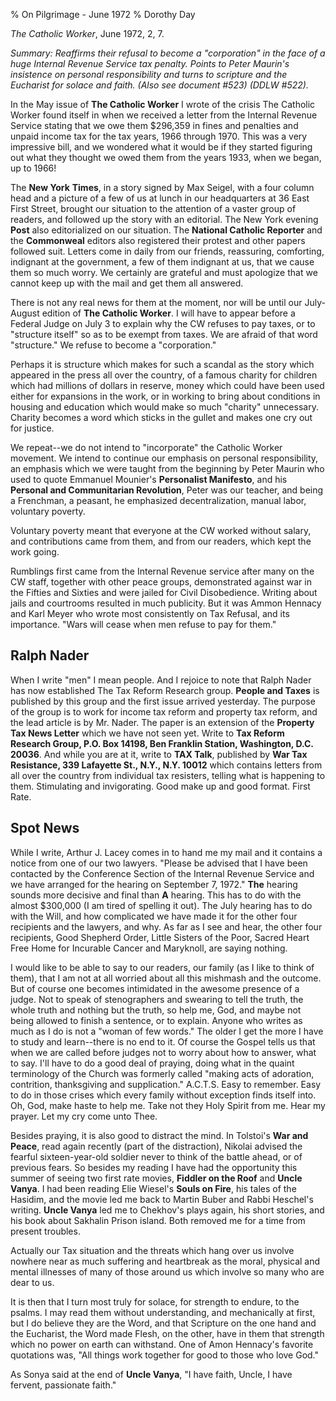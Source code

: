 % On Pilgrimage - June 1972
% Dorothy Day

*The Catholic Worker*, June 1972, 2, 7.

*Summary: Reaffirms their refusal to become a "corporation" in the face
of a huge Internal Revenue Service tax penalty. Points to Peter Maurin's
insistence on personal responsibility and turns to scripture and the
Eucharist for solace and faith. (Also see document \#523) (DDLW \#522).*

In the May issue of **The Catholic Worker** I wrote of the crisis The
Catholic Worker found itself in when we received a letter from the
Internal Revenue Service stating that we owe them \$296,359 in fines and
penalties and unpaid income tax for the tax years, 1966 through 1970.
This was a very impressive bill, and we wondered what it would be if
they started figuring out what they thought we owed them from the years
1933, when we began, up to 1966!

The **New York** **Times**, in a story signed by Max Seigel, with a four
column head and a picture of a few of us at lunch in our headquarters at
36 East First Street, brought our situation to the attention of a vaster
group of readers, and followed up the story with an editorial. The New
York evening **Post** also editorialized on our situation. The
**National Catholic Reporter** and the **Commonweal** editors also
registered their protest and other papers followed suit. Letters come in
daily from our friends, reassuring, comforting, indignant at the
government, a few of them indignant at us, that we cause them so much
worry. We certainly are grateful and must apologize that we cannot keep
up with the mail and get them all answered.

There is not any real news for them at the moment, nor will be until our
July-August edition of **The Catholic Worker**. I will have to appear
before a Federal Judge on July 3 to explain why the CW refuses to pay
taxes, or to "structure itself" so as to be exempt from taxes. We are
afraid of that word "structure." We refuse to become a "corporation."

Perhaps it is structure which makes for such a scandal as the story
which appeared in the press all over the country, of a famous charity
for children which had millions of dollars in reserve, money which could
have been used either for expansions in the work, or in working to bring
about conditions in housing and education which would make so much
"charity" unnecessary. Charity becomes a word which sticks in the gullet
and makes one cry out for justice.

We repeat--we do not intend to "incorporate" the Catholic Worker
movement. We intend to continue our emphasis on personal responsibility,
an emphasis which we were taught from the beginning by Peter Maurin who
used to quote Emmanuel Mounier's **Personalist Manifesto**, and his
**Personal and Communitarian Revolution**, Peter was our teacher, and
being a Frenchman, a peasant, he emphasized decentralization, manual
labor, voluntary poverty.

Voluntary poverty meant that everyone at the CW worked without salary,
and contributions came from them, and from our readers, which kept the
work going.

Rumblings first came from the Internal Revenue service after many on the
CW staff, together with other peace groups, demonstrated against war in
the Fifties and Sixties and were jailed for Civil Disobedience. Writing
about jails and courtrooms resulted in much publicity. But it was Ammon
Hennacy and Karl Meyer who wrote most consistently on Tax Refusal, and
its importance. "Wars will cease when men refuse to pay for them."

Ralph Nader
-----------

When I write "men" I mean people. And I rejoice to note that Ralph Nader
has now established The Tax Reform Research group. **People and Taxes**
is published by this group and the first issue arrived yesterday. The
purpose of the group is to work for income tax reform and property tax
reform, and the lead article is by Mr. Nader. The paper is an extension
of the **Property Tax News Letter** which we have not seen yet. Write to
**Tax Reform Research Group, P.O. Box 14198, Ben Franklin Station,
Washington, D.C. 20036**. And while you are at it, write to **TAX
Talk**, published by **War Tax Resistance, 339 Lafayette St., N.Y., N.Y.
10012** which contains letters from all over the country from individual
tax resisters, telling what is happening to them. Stimulating and
invigorating. Good make up and good format. First Rate.

Spot News
---------

While I write, Arthur J. Lacey comes in to hand me my mail and it
contains a notice from one of our two lawyers. "Please be advised that I
have been contacted by the Conference Section of the Internal Revenue
Service and we have arranged for the hearing on September 7, 1972."
**The** hearing sounds more decisive and final than **A** hearing. This
has to do with the almost \$300,000 (I am tired of spelling it out). The
July hearing has to do with the Will, and how complicated we have made
it for the other four recipients and the lawyers, and why. As far as I
see and hear, the other four recipients, Good Shepherd Order, Little
Sisters of the Poor, Sacred Heart Free Home for Incurable Cancer and
Maryknoll, are saying nothing.

I would like to be able to say to our readers, our family (as I like to
think of them), that I am not at all worried about all this mishmash and
the outcome. But of course one becomes intimidated in the awesome
presence of a judge. Not to speak of stenographers and swearing to tell
the truth, the whole truth and nothing but the truth, so help me, God,
and maybe not being allowed to finish a sentence, or to explain. Anyone
who writes as much as I do is not a "woman of few words." The older I
get the more I have to study and learn--there is no end to it. Of course
the Gospel tells us that when we are called before judges not to worry
about how to answer, what to say. I'll have to do a good deal of
praying, doing what in the quaint terminology of the Church was formerly
called "making acts of adoration, contrition, thanksgiving and
supplication." A.C.T.S. Easy to remember. Easy to do in those crises
which every family without exception finds itself into. Oh, God, make
haste to help me. Take not they Holy Spirit from me. Hear my prayer. Let
my cry come unto Thee.

Besides praying, it is also good to distract the mind. In Tolstoi's
**War and Peace**, read again recently (part of the distraction),
Nikolai advised the fearful sixteen-year-old soldier never to think of
the battle ahead, or of previous fears. So besides my reading I have had
the opportunity this summer of seeing two first rate movies, **Fiddler
on the Roof** and **Uncle Vanya**. I had been reading Elie Wiesel's
**Souls on Fire**, his tales of the Hasidim, and the movie led me back
to Martin Buber and Rabbi Heschel's writing. **Uncle Vanya** led me to
Chekhov's plays again, his short stories, and his book about Sakhalin
Prison island. Both removed me for a time from present troubles.

Actually our Tax situation and the threats which hang over us involve
nowhere near as much suffering and heartbreak as the moral, physical and
mental illnesses of many of those around us which involve so many who
are dear to us.

It is then that I turn most truly for solace, for strength to endure, to
the psalms. I may read them without understanding, and mechanically at
first, but I do believe they are the Word, and that Scripture on the one
hand and the Eucharist, the Word made Flesh, on the other, have in them
that strength which no power on earth can withstand. One of Amon
Hennacy's favorite quotations was, "All things work together for good to
those who love God."

As Sonya said at the end of **Uncle Vanya**, "I have faith, Uncle, I
have fervent, passionate faith."

